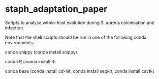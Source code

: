 # staph_adaptation_paper
Scripts to analyse within-host evolution during S. aureus colonisation and infection

Note that the shell scripts should be run in one of the following conda environments:

conda snippy (conda install snippy)

conda R (conda install R)

conda base (conda install cd-hit, conda install seqkit, conda install csvtk)
